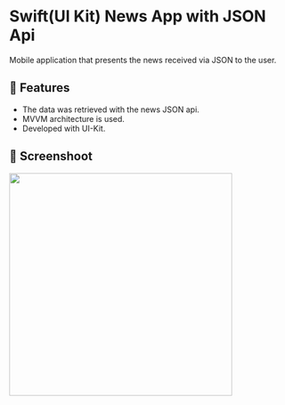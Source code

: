 # Swift(UI Kit) News App with JSON Api

Mobile application that presents the news received via JSON to the user. 

## 📱 Features 
 - The data was retrieved with the news JSON api.
 - MVVM architecture is used.
 - Developed with UI-Kit.

## 📸 Screenshoot

<img src="https://i.imgur.com/oC4q5zB.png" width="400"/>
 
